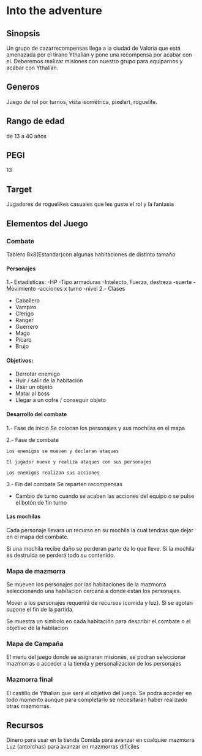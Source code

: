 # Into the adventure
## Sinopsis
Un grupo de cazarrecompensas llega a la ciudad de Valoria que está amenazada por el tirano Ythalian y pone una recompensa por acabar con el.
Deberemos realizar misiones con nuestro grupo para equiparnos y acabar con Ythalian.
## Generos
Juego de rol por turnos, vista isométrica, pixelart, roguelite.
## Rango de edad
de 13 a 40 años
## PEGI
13
## Target
Jugadores de roguelikes casuales que les guste el rol y la fantasia
## Elementos del Juego
### Combate
 Tablero 8x8(Estandar)con algunas habitaciones de distinto tamaño
#### Personajes
1.- Estadisticas:
  -HP
  -Tipo armaduras
  -Intelecto, Fuerza, destreza
  -suerte
  -Movimiento
  -acciones x turno
  -nivel 
2.- Clases
  - Caballero
  - Vampiro
  - Clerigo
  - Ranger
  - Guerrero
  - Mago
  - Picaro
  - Brujo
#### Objetivos:
  - Derrotar enemigo
  - Huir / salir de la habitación
  - Usar un objeto
  - Matar al boss
  - Llegar a un cofre / conseguir objeto
 
#### Desarrollo del combate
  1.- Fase de inicio
    Se colocan los personajes y sus mochilas en el mapa
    
  2.- Fase de combate
  
    Los enemigos se mueven y declaran ataques
    
    El jugador mueve y realiza ataques con sus personajes
    
    Los enemigos realizan sus acciones
    
  3.- Fin del combate
    Se reparten recompensas
    
* Cambio de turno cuando se acaben las acciones del equipo o se pulse el botón de fin turno

#### Las mochilas
Cada personaje llevara un recurso en su mochila la cual tendras que dejar en el mapa del combate.

Si una mochila recibe daño se perderan parte de lo que lleve. Si la mochila es destruida se perderá todo su contenido.

### Mapa de mazmorra
Se mueven los personajes por las habitaciones de la mazmorra seleccionando una habitacion cercana a donde estan los personajes.

Mover a los personajes requerirá de recursos (comida y luz). Si se agotan supone el fin de la partida.

Se muestra un simbolo en cada habitación para describir el combate o el objetivo de la habitacion

### Mapa de Campaña
El menu del juego donde se asignaran misiones, se podran seleccionar mazmorras o acceder a la tienda y personalizacion de los personajes

### Mazmorra final
El castillo de Ythalian que será el objetivo del juego. Se podra acceder en todo momento aunque para completarlo se necesitarán haber realizado otras mazmorras.

## Recursos
Dinero para usar en la tienda
Comida para avanzar en cualquier mazmorra
Luz (antorchas) para avanzar en mazmorras dificiles
